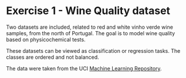 # Exercise 1 - Wine Quality dataset
Two datasets are included, related to red and white vinho verde wine samples, from the north of Portugal. The goal is to model wine quality based on physicochemical tests.

These datasets can be viewed as classification or regression tasks. The classes are ordered and not balanced.

The data were taken from the UCI <a href='https://archive.ics.uci.edu/ml/datasets/Wine+Quality'>Machine Learning Repository<a/>.
